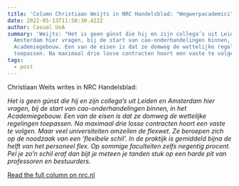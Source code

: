```yaml
---
title: 'Column Christiaan Weijts in NRC Handelsblad: "Wegwerpacademici"'
date: 2022-05-13T11:50:30.422Z
author: Casual UvA
summary: 'Weijts: "Het is geen gúnst die hij en zijn collega’s uit Leiden en
  Amsterdam hier vragen, bij de start van cao-onderhandelingen binnen, in het
  Academiegebouw. Een van de eisen is dat ze domweg de wettelijke regelingen
  toepassen. Na maximaal drie losse contracten hoort een vaste te volgen."'
tags:
  - post
---
```

Christiaan Weits writes in NRC Handelsblad:

*Het is geen gúnst die hij en zijn collega’s uit Leiden en Amsterdam hier vragen, bij de start van cao-onderhandelingen binnen, in het Academiegebouw. Een van de eisen is dat ze domweg de wettelijke regelingen toepassen. Na maximaal drie losse contracten hoort een vaste te volgen. Maar veel universiteiten omzeilen de flexwet. Ze beroepen zich op de noodzaak van een ‘flexibele schil’. In de praktijk is gemiddeld bijna de helft van het personeel flex. Op sommige faculteiten zelfs negentig procent. Pel je zo’n schil eraf dan bijt je meteen je tanden stuk op een harde pit van professoren en bestuurders.*



[Read the full column on nrc.nl](https://www.nrc.nl/nieuws/2022/05/13/wegwerpacademici-a4124301)